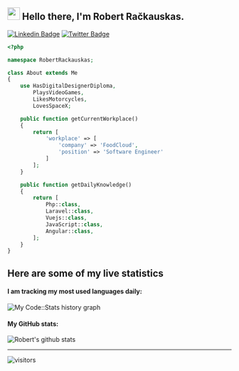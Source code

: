 <h2 align="left"><img src="https://raw.githubusercontent.com/sidbelbase/sidbelbase/master/wave.gif" width="28px"><strong> Hello there, I'm Robert Račkauskas.</strong>
</h2>

[![Linkedin Badge](https://img.shields.io/badge/-Robert_Račkauskas-blue?style=flat-square&logo=Linkedin&logoColor=white&link=https://www.linkedin.com/in/robertrackauskas/)](https://www.linkedin.com/in/robertrackauskas/)
[![Twitter Badge](https://img.shields.io/badge/-TheDehood-1ca0f1?style=flat-square&logo=twitter&logoColor=white&link=https://twitter.com/TheDehood)](https://twitter.com/TheDehood)

```php
<?php

namespace RobertRackauskas;

class About extends Me
{
    use HasDigitalDesignerDiploma,
        PlaysVideoGames,
        LikesMotorcycles,
        LovesSpaceX;

    public function getCurrentWorkplace()
    {
        return [
            'workplace' => [
                'company' => 'FoodCloud',
                'position' => 'Software Engineer'
            ]
        ];
    }

    public function getDailyKnowledge()
    {
        return [
            Php::class,
            Laravel::class,
            Vuejs::class,
            JavaScript::class,
            Angular::class,
        ];
    }
}
```

## Here are some of my live statistics
#### I am tracking my most used languages daily:
![My Code::Stats history graph](https://codestats-readme.wegfan.cn/history-graph/dehood?history_days=14&height=210)
#### My GitHub stats:
![Robert's github stats](https://github-readme-stats.vercel.app/api?username=dehood&count_private=true&show_icons=true&theme=synthwave)

---

![visitors](https://visitor-badge.glitch.me/badge?page_id=dehood) 

